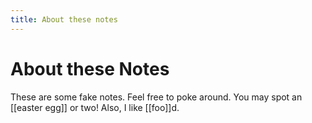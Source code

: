 ```yaml
---
title: About these notes
---
```


# About these Notes

These are some fake notes. Feel free to poke around. You may spot an [[easter
egg]] or two! Also, I like [[foo]]d.
